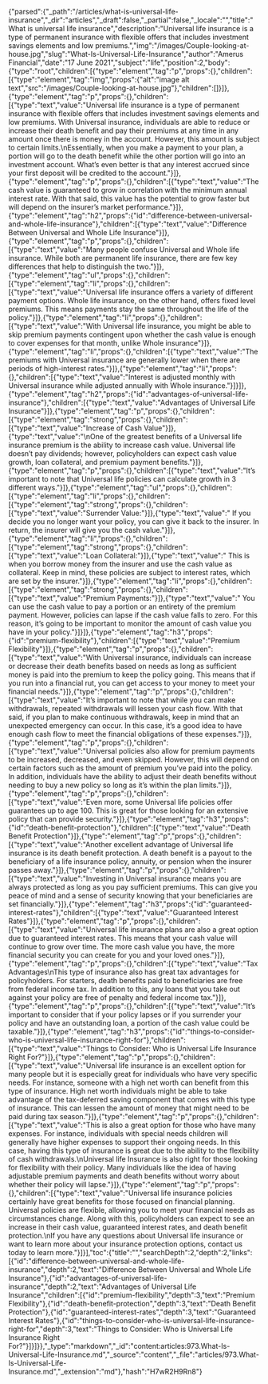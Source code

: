 {"parsed":{"_path":"/articles/what-is-universal-life-insurance","_dir":"articles","_draft":false,"_partial":false,"_locale":"","title":"What is universal life insurance","description":"Universal life insurance is a type of permanent insurance with flexible offers that includes investment savings elements and low premiums.","img":"/images/Couple-looking-at-house.jpg","slug":"What-Is-Universal-Life-Insurance","author":"Amerus Financial","date":"17 June 2021","subject":"life","position":2,"body":{"type":"root","children":[{"type":"element","tag":"p","props":{},"children":[{"type":"element","tag":"img","props":{"alt":"image alt text","src":"/images/Couple-looking-at-house.jpg"},"children":[]}]},{"type":"element","tag":"p","props":{},"children":[{"type":"text","value":"Universal life insurance is a type of permanent insurance with flexible offers that includes investment savings elements and low premiums. With Universal insurance, individuals are able to reduce or increase their death benefit and pay their premiums at any time in any amount once there is money in the account. However, this amount is subject to certain limits.\nEssentially, when you make a payment to your plan, a portion will go to the death benefit while the other portion will go into an investment account. What’s even better is that any interest accrued since your first deposit will be credited to the account."}]},{"type":"element","tag":"p","props":{},"children":[{"type":"text","value":"The cash value is guaranteed to grow in correlation with the minimum annual interest rate. With that said, this value has the potential to grow faster but will depend on the insurer’s market performance."}]},{"type":"element","tag":"h2","props":{"id":"difference-between-universal-and-whole-life-insurance"},"children":[{"type":"text","value":"Difference Between Universal and Whole Life Insurance"}]},{"type":"element","tag":"p","props":{},"children":[{"type":"text","value":"Many people confuse Universal and Whole life insurance. While both are permanent life insurance, there are few key differences that help to distinguish the two."}]},{"type":"element","tag":"ul","props":{},"children":[{"type":"element","tag":"li","props":{},"children":[{"type":"text","value":"Universal life insurance offers a variety of different payment options. Whole life insurance, on the other hand, offers fixed level premiums. This means payments stay the same throughout the life of the policy."}]},{"type":"element","tag":"li","props":{},"children":[{"type":"text","value":"With Universal life insurance, you might be able to skip premium payments contingent upon whether the cash value is enough to cover expenses for that month, unlike Whole insurance"}]},{"type":"element","tag":"li","props":{},"children":[{"type":"text","value":"The premiums with Universal insurance are generally lower when there are periods of high-interest rates."}]},{"type":"element","tag":"li","props":{},"children":[{"type":"text","value":"Interest is adjusted monthly with Universal insurance while adjusted annually with Whole insurance."}]}]},{"type":"element","tag":"h2","props":{"id":"advantages-of-universal-life-insurance"},"children":[{"type":"text","value":"Advantages of Universal Life Insurance"}]},{"type":"element","tag":"p","props":{},"children":[{"type":"element","tag":"strong","props":{},"children":[{"type":"text","value":"Increase of Cash Value"}]},{"type":"text","value":"\nOne of the greatest benefits of a Universal life insurance premium is the ability to increase cash value. Universal life doesn’t pay dividends; however, policyholders can expect cash value growth, loan collateral, and premium payment benefits."}]},{"type":"element","tag":"p","props":{},"children":[{"type":"text","value":"It’s important to note that Universal life policies can calculate growth in 3 different ways."}]},{"type":"element","tag":"ul","props":{},"children":[{"type":"element","tag":"li","props":{},"children":[{"type":"element","tag":"strong","props":{},"children":[{"type":"text","value":"Surrender Value:"}]},{"type":"text","value":" If you decide you no longer want your policy, you can give it back to the insurer. In return, the insurer will give you the cash value."}]},{"type":"element","tag":"li","props":{},"children":[{"type":"element","tag":"strong","props":{},"children":[{"type":"text","value":"Loan Collateral:"}]},{"type":"text","value":" This is when you borrow money from the insurer and use the cash value as collateral. Keep in mind, these policies are subject to interest rates, which are set by the insurer."}]},{"type":"element","tag":"li","props":{},"children":[{"type":"element","tag":"strong","props":{},"children":[{"type":"text","value":"Premium Payments:"}]},{"type":"text","value":" You can use the cash value to pay a portion or an entirety of the premium payment. However, policies can lapse if the cash value falls to zero. For this reason, it’s going to be important to monitor the amount of cash value you have in your policy."}]}]},{"type":"element","tag":"h3","props":{"id":"premium-flexibility"},"children":[{"type":"text","value":"Premium Flexibility"}]},{"type":"element","tag":"p","props":{},"children":[{"type":"text","value":"With Universal insurance, individuals can increase or decrease their death benefits based on needs as long as sufficient money is paid into the premium to keep the policy going. This means that if you run into a financial rut, you can get access to your money to meet your financial needs."}]},{"type":"element","tag":"p","props":{},"children":[{"type":"text","value":"It’s important to note that while you can make withdrawals, repeated withdrawals will lessen your cash flow. With that said, if you plan to make continuous withdrawals, keep in mind that an unexpected emergency can occur. In this case, it’s a good idea to have enough cash flow to meet the financial obligations of these expenses."}]},{"type":"element","tag":"p","props":{},"children":[{"type":"text","value":"Universal policies also allow for premium payments to be increased, decreased, and even skipped. However, this will depend on certain factors such as the amount of premium you’ve paid into the policy. In addition, individuals have the ability to adjust their death benefits without needing to buy a new policy so long as it’s within the plan limits."}]},{"type":"element","tag":"p","props":{},"children":[{"type":"text","value":"Even more, some Universal life policies offer guarantees up to age 100. This is great for those looking for an extensive policy that can provide security."}]},{"type":"element","tag":"h3","props":{"id":"death-benefit-protection"},"children":[{"type":"text","value":"Death Benefit Protection"}]},{"type":"element","tag":"p","props":{},"children":[{"type":"text","value":"Another excellent advantage of Universal life insurance is its death benefit protection. A death benefit is a payout to the beneficiary of a life insurance policy, annuity, or pension when the insurer passes away."}]},{"type":"element","tag":"p","props":{},"children":[{"type":"text","value":"Investing in Universal insurance means you are always protected as long as you pay sufficient premiums. This can give you peace of mind and a sense of security knowing that your beneficiaries are set financially."}]},{"type":"element","tag":"h3","props":{"id":"guaranteed-interest-rates"},"children":[{"type":"text","value":"Guaranteed Interest Rates"}]},{"type":"element","tag":"p","props":{},"children":[{"type":"text","value":"Universal life insurance plans are also a great option due to guaranteed interest rates. This means that your cash value will continue to grow over time. The more cash value you have, the more financial security you can create for you and your loved ones."}]},{"type":"element","tag":"p","props":{},"children":[{"type":"text","value":"Tax Advantages\nThis type of insurance also has great tax advantages for policyholders. For starters, death benefits paid to beneficiaries are free from federal income tax. In addition to this, any loans that you take out against your policy are free of penalty and federal income tax."}]},{"type":"element","tag":"p","props":{},"children":[{"type":"text","value":"It’s important to consider that if your policy lapses or if you surrender your policy and have an outstanding loan, a portion of the cash value could be taxable."}]},{"type":"element","tag":"h3","props":{"id":"things-to-consider-who-is-universal-life-insurance-right-for"},"children":[{"type":"text","value":"Things to Consider: Who is Universal Life Insurance Right For?"}]},{"type":"element","tag":"p","props":{},"children":[{"type":"text","value":"Universal life insurance is an excellent option for many people but it is especially great for individuals who have very specific needs. For instance, someone with a high net worth can benefit from this type of insurance. High net worth individuals might be able to take advantage of the tax-deferred saving component that comes with this type of insurance. This can lessen the amount of money that might need to be paid during tax season."}]},{"type":"element","tag":"p","props":{},"children":[{"type":"text","value":"This is also a great option for those who have many expenses. For instance, individuals with special needs children will generally have higher expenses to support their ongoing needs. In this case, having this type of insurance is great due to the ability to the flexibility of cash withdrawals.\nUniversal life Insurance is also right for those looking for flexibility with their policy. Many individuals like the idea of having adjustable premium payments and death benefits without worry about whether their policy will lapse."}]},{"type":"element","tag":"p","props":{},"children":[{"type":"text","value":"Universal life insurance policies certainly have great benefits for those focused on financial planning. Universal policies are flexible, allowing you to meet your financial needs as circumstances change. Along with this, policyholders can expect to see an increase in their cash value, guaranteed interest rates, and death benefit protection.\nIf you have any questions about Universal life insurance or want to learn more about your insurance protection options, contact us today to learn more."}]}],"toc":{"title":"","searchDepth":2,"depth":2,"links":[{"id":"difference-between-universal-and-whole-life-insurance","depth":2,"text":"Difference Between Universal and Whole Life Insurance"},{"id":"advantages-of-universal-life-insurance","depth":2,"text":"Advantages of Universal Life Insurance","children":[{"id":"premium-flexibility","depth":3,"text":"Premium Flexibility"},{"id":"death-benefit-protection","depth":3,"text":"Death Benefit Protection"},{"id":"guaranteed-interest-rates","depth":3,"text":"Guaranteed Interest Rates"},{"id":"things-to-consider-who-is-universal-life-insurance-right-for","depth":3,"text":"Things to Consider: Who is Universal Life Insurance Right For?"}]}]}},"_type":"markdown","_id":"content:articles:973.What-Is-Universal-Life-Insurance.md","_source":"content","_file":"articles/973.What-Is-Universal-Life-Insurance.md","_extension":"md"},"hash":"H7wR2H9Rn8"}